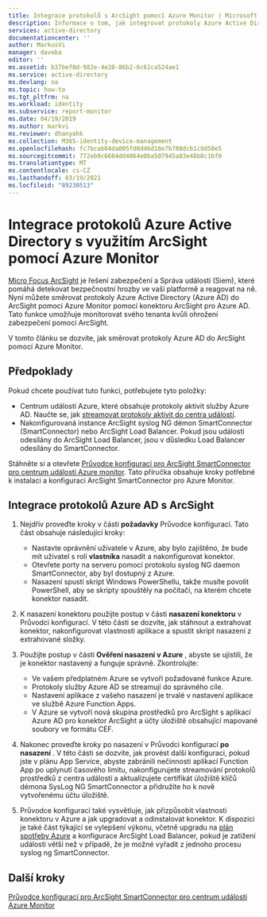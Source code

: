 ```yaml
---
title: Integrace protokolů s ArcSight pomocí Azure Monitor | Microsoft Docs
description: Informace o tom, jak integrovat protokoly Azure Active Directory s využitím ArcSight pomocí Azure Monitor
services: active-directory
documentationcenter: ''
author: MarkusVi
manager: daveba
editor: ''
ms.assetid: b37bef0d-982e-4e28-86b2-6c61ca524ae1
ms.service: active-directory
ms.devlang: na
ms.topic: how-to
ms.tgt_pltfrm: na
ms.workload: identity
ms.subservice: report-monitor
ms.date: 04/19/2019
ms.author: markvi
ms.reviewer: dhanyahk
ms.collection: M365-identity-device-management
ms.openlocfilehash: fc7bcab04da005fd0d46d18e7b708dcb1c9d58e5
ms.sourcegitcommit: 772eb9c6684dd4864e0ba507945a83e48b8c16f0
ms.translationtype: MT
ms.contentlocale: cs-CZ
ms.lasthandoff: 03/19/2021
ms.locfileid: "89230513"
---
```

# <a name="integrate-azure-active-directory-logs-with-arcsight-using-azure-monitor"></a>Integrace protokolů Azure Active Directory s využitím ArcSight pomocí Azure Monitor

[Micro Focus ArcSight](https://software.microfocus.com/products/siem-security-information-event-management/overview) je řešení zabezpečení a Správa událostí (Siem), které pomáhá detekovat bezpečnostní hrozby ve vaší platformě a reagovat na ně. Nyní můžete směrovat protokoly Azure Active Directory (Azure AD) do ArcSight pomocí Azure Monitor pomocí konektoru ArcSight pro Azure AD. Tato funkce umožňuje monitorovat svého tenanta kvůli ohrožení zabezpečení pomocí ArcSight.  

V tomto článku se dozvíte, jak směrovat protokoly Azure AD do ArcSight pomocí Azure Monitor. 

## <a name="prerequisites"></a>Předpoklady

Pokud chcete používat tuto funkci, potřebujete tyto položky:
* Centrum událostí Azure, které obsahuje protokoly aktivit služby Azure AD. Naučte se, jak [streamovat protokoly aktivit do centra událostí](./tutorial-azure-monitor-stream-logs-to-event-hub.md). 
* Nakonfigurovaná instance ArcSight syslog NG démon SmartConnector (SmartConnector) nebo ArcSight Load Balancer. Pokud jsou události odesílány do ArcSight Load Balancer, jsou v důsledku Load Balancer odesílány do SmartConnector.

Stáhněte si a otevřete [Průvodce konfigurací pro ArcSight SmartConnector pro centrum událostí Azure monitor](https://community.microfocus.com/t5/ArcSight-Connectors/SmartConnector-for-Microsoft-Azure-Monitor-Event-Hub/ta-p/1671292). Tato příručka obsahuje kroky potřebné k instalaci a konfiguraci ArcSight SmartConnector pro Azure Monitor. 

## <a name="integrate-azure-ad-logs-with-arcsight"></a>Integrace protokolů Azure AD s ArcSight

1. Nejdřív proveďte kroky v části **požadavky** Průvodce konfigurací. Tato část obsahuje následující kroky:
    * Nastavte oprávnění uživatele v Azure, aby bylo zajištěno, že bude mít uživatel s rolí **vlastníka** nasadit a nakonfigurovat konektor.
    * Otevřete porty na serveru pomocí protokolu syslog NG daemon SmartConnector, aby byl dostupný z Azure. 
    * Nasazení spustí skript Windows PowerShellu, takže musíte povolit PowerShell, aby se skripty spouštěly na počítači, na kterém chcete konektor nasadit.

2. K nasazení konektoru použijte postup v části **nasazení konektoru** v Průvodci konfigurací. V této části se dozvíte, jak stáhnout a extrahovat konektor, nakonfigurovat vlastnosti aplikace a spustit skript nasazení z extrahované složky. 

3. Použijte postup v části **Ověření nasazení v Azure** , abyste se ujistili, že je konektor nastavený a funguje správně. Zkontrolujte:
    * Ve vašem předplatném Azure se vytvoří požadované funkce Azure.
    * Protokoly služby Azure AD se streamují do správného cíle. 
    * Nastavení aplikace z vašeho nasazení je trvalé v nastavení aplikace ve službě Azure Function Apps. 
    * V Azure se vytvoří nová skupina prostředků pro ArcSight s aplikací Azure AD pro konektor ArcSight a účty úložiště obsahující mapované soubory ve formátu CEF.

4. Nakonec proveďte kroky po nasazení v Průvodci konfigurací **po nasazení** . V této části se dozvíte, jak provést další konfiguraci, pokud jste v plánu App Service, abyste zabránili nečinnosti aplikací Function App po uplynutí časového limitu, nakonfigurujete streamování protokolů prostředků z centra událostí a aktualizujete certifikát úložiště klíčů démona SysLog NG SmartConnector a přidružíte ho k nově vytvořenému účtu úložiště.

5. Průvodce konfigurací také vysvětluje, jak přizpůsobit vlastnosti konektoru v Azure a jak upgradovat a odinstalovat konektor. K dispozici je také část týkající se vylepšení výkonu, včetně upgradu na [plán spotřeby Azure](https://azure.microsoft.com/pricing/details/functions) a konfigurace ArcSight Load Balancer, pokud je zatížení události větší než v případě, že je možné vyřadit z jednoho procesu syslog ng SmartConnector.

## <a name="next-steps"></a>Další kroky

[Průvodce konfigurací pro ArcSight SmartConnector pro centrum událostí Azure Monitor](https://community.microfocus.com/t5/ArcSight-Connectors/SmartConnector-for-Microsoft-Azure-Monitor-Event-Hub/ta-p/1671292)